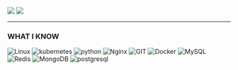 [![](https://img.shields.io/badge/-gmail-%23ff5252?style=for-the-badge&logo=gmail&logoColor=white)](mailto:reza5441@gmail.com)
[![](https://img.shields.io/badge/-linkedin-blue?style=for-the-badge&logo=linkedin&logoColor=white)]( www.linkedin.com/in/heydari-reza)


<hr>

### WHAT I KNOW
![Linux](https://www.vectorlogo.zone/logos/linux/linux-icon.svg)
![kubernetes](https://www.vectorlogo.zone/logos/kubernetes/kubernetes-icon.svg)
![python](https://www.vectorlogo.zone/logos/python/python-icon.svg)
![Nginx](https://www.vectorlogo.zone/logos/nginx/nginx-icon.svg)
![GIT](https://www.vectorlogo.zone/logos/git-scm/git-scm-icon.svg)
![Docker](https://www.vectorlogo.zone/logos/docker/docker-icon.svg)
![MySQL](https://www.vectorlogo.zone/logos/mysql/mysql-icon.svg)
![Redis](https://www.vectorlogo.zone/logos/redis/redis-icon.svg)
![MongoDB](https://www.vectorlogo.zone/logos/mongodb/mongodb-icon.svg)
![postgresql](https://www.vectorlogo.zone/logos/postgresql/postgresql-icon.svg)

<br>


